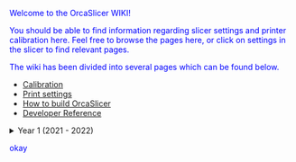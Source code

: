 Welcome to the OrcaSlicer WIKI!

You should be able to find information regarding slicer settings and printer calibration here. Feel free to browse the pages here, or click on settings in the slicer to find relevant pages. 

The wiki has been divided into several pages which can be found below. 
- [Calibration](./Calibration)
- [Print settings](./Print-settings)
- [How to build OrcaSlicer](./How-to-build)
- [Developer Reference](./developer-reference/Home)

<details>
<summary> Year 1 (2021 - 2022) </summary>
  <ul>
    <li>hi</li>
    <li>hey</li>
  </ul>
</details>


<style type="text/css">
h1 {color:red;}

p {color:blue;}
</style>
okay
